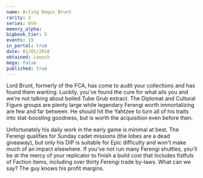 ```yaml
---
name: Acting Nagus Brunt
rarity: 3
series: ds9
memory_alpha:
bigbook_tier: 5
events: 19
in_portal: true
date: 01/01/2016
obtained: Launch
mega: false
published: true
---
```


Lord Brunt, formerly of the FCA, has come to audit your collections and has found them wanting. Luckily, you've found the cure for what ails you and we're not talking about boiled Tube Grub extract. The Diplomat and Cultural Figure groups are plenty large while legendary Ferengi worth immortalizing are few and far between. He should hit the Yahtzee to turn all of his traits into stat-boosting goodness, but is worth the acquisition even before then. 

Unfortunately his daily work in the early game is minimal at best. The Ferengi qualifies for Sunday cadet missions (the lobes are a dead giveaway), but only his DIP is suitable for Epic difficulty and won't make much of an impact elsewhere. If you've not run many Ferengi shuttles, you'll be at the mercy of your replicator to finish a build cost that includes fistfuls of Faction items, including over thirty Ferengi trade by-laws. What can we say? The guy knows his profit margins.
